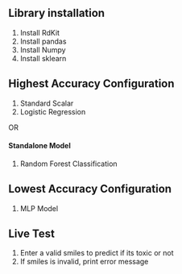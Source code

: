 
## Library installation
1. Install RdKit
2. Install pandas 
3. Install Numpy 
4. Install sklearn

## Highest Accuracy Configuration
1. Standard Scalar
2. Logistic Regression

OR

#### Standalone Model
1. Random Forest Classification

## Lowest Accuracy Configuration
1. MLP Model

## Live Test
1.  Enter a valid smiles to predict if its toxic or not
2. If smiles is invalid, print error message